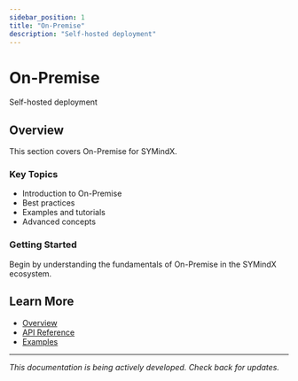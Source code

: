 ```yaml
---
sidebar_position: 1
title: "On-Premise"
description: "Self-hosted deployment"
---
```


# On-Premise

Self-hosted deployment

## Overview

This section covers On-Premise for SYMindX.

### Key Topics

- Introduction to On-Premise
- Best practices
- Examples and tutorials
- Advanced concepts

### Getting Started

Begin by understanding the fundamentals of On-Premise in the SYMindX ecosystem.

## Learn More

- [Overview](/docs/01-overview)
- [API Reference](/docs/03-api-reference)
- [Examples](/docs/17-examples)

---

*This documentation is being actively developed. Check back for updates.*

